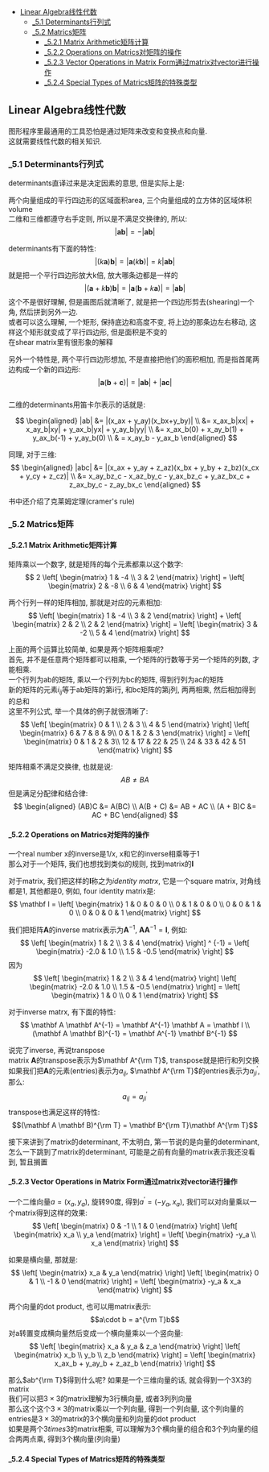 <!-- TOC -->

- [Linear Algebra线性代数](#linear-algebra线性代数)
  - [_5.1 Determinants行列式](#_51-determinants行列式)
  - [_5.2 Matrics矩阵](#_52-matrics矩阵)
    - [_5.2.1 Matrix Arithmetic矩阵计算](#_521-matrix-arithmetic矩阵计算)
    - [_5.2.2 Operations on Matrics对矩阵的操作](#_522-operations-on-matrics对矩阵的操作)
    - [_5.2.3 Vector Operations in Matrix Form通过matrix对vector进行操作](#_523-vector-operations-in-matrix-form通过matrix对vector进行操作)
    - [_5.2.4 Special Types of Matrics矩阵的特殊类型](#_524-special-types-of-matrics矩阵的特殊类型)

<!-- /TOC -->

<a id="markdown-linear-algebra线性代数" name="linear-algebra线性代数"></a>
## Linear Algebra线性代数

图形程序里最通用的工具恐怕是通过矩阵来改变和变换点和向量.  
这就需要线性代数的相关知识.  

<a id="markdown-determinants" name="determinants"></a>
### _5.1 Determinants行列式

determinants直译过来是决定因素的意思, 但是实际上是:

两个向量组成的平行四边形的区域面积area, 三个向量组成的立方体的区域体积volume  
二维和三维都遵守右手定则, 所以是不满足交换律的, 所以:
$$|\bm{a}\bm{b}| = -|\bm{a}\bm{b}|$$

determinants有下面的特性:
$$|(k\bm{a})\bm{b}| = |\bm{a}(k\bm{b})| = k|\bm{a}\bm{b}|$$
就是把一个平行四边形放大k倍, 放大哪条边都是一样的
$$|(\bm{a}+k\bm{b})\bm{b}| = |\bm{a}(\bm{b}+k\bm{a})| = |\bm{a}\bm{b}|$$
这个不是很好理解, 但是画图后就清晰了, 就是把一个四边形剪去(shearing)一个角, 然后拼到另外一边.  
或者可以这么理解, 一个矩形, 保持底边和高度不变, 将上边的那条边左右移动, 这样这个矩形就变成了平行四边形, 但是面积是不变的  
在shear matrix里有很形象的解释

另外一个特性是, 两个平行四边形想加, 不是直接把他们的面积相加, 而是指首尾两边构成一个新的四边形:
$$|\bm{a}(\bm{b}+\bm{c})| = |\bm{a}\bm{b}| + |\bm{a}\bm{c}|$$  
二维的determinants用笛卡尔表示的话就是:

$$
\begin{aligned}
|ab| &= |(x_ax + y_ay)(x_bx+y_by)| \\
&= x_ax_b|xx| + x_ay_b|xy| + y_ax_b|yx| + y_ay_b|yy| \\
&= x_ax_b(0) + x_ay_b(1) + y_ax_b(-1) + y_ay_b(0) \\
& = x_ay_b - y_ax_b
\end{aligned}
$$

同理, 对于三维:
$$
\begin{aligned}
|abc| &= |(x_ax + y_ay + z_az)(x_bx + y_by + z_bz)(x_cx + y_cy + z_cz)| \\
&= x_ay_bz_c - x_az_by_c - y_ax_bz_c + y_az_bx_c + z_ax_by_c - z_ay_bx_c
\end{aligned}
$$

书中还介绍了克莱姆定理(cramer's rule)

### _5.2 Matrics矩阵

#### _5.2.1 Matrix Arithmetic矩阵计算

矩阵乘以一个数字, 就是矩阵的每个元素都乘以这个数字:
$$
2
\left[
\begin{matrix}
1 & -4 \\
3 & 2
\end{matrix}
\right] =
\left[
\begin{matrix}
2 & -8 \\
6 & 4
\end{matrix}
\right]
$$

两个行列一样的矩阵相加, 那就是对应的元素相加:
$$
\left[
\begin{matrix}
1 & -4 \\
3 & 2
\end{matrix}
\right] + 
\left[
\begin{matrix}
2 & 2 \\
2 & 2
\end{matrix}
\right] =
\left[
\begin{matrix}
3 & -2 \\
5 & 4
\end{matrix}
\right]
$$

上面的两个运算比较简单, 如果是两个矩阵相乘呢?  
首先, 并不是任意两个矩阵都可以相乘, 一个矩阵的行数等于另一个矩阵的列数, 才能相乘.  
一个行列为ab的矩阵, 乘以一个行列为bc的矩阵, 得到行列为ac的矩阵  
新的矩阵的元素$i_{ij}$等于ab矩阵的第i行, 和bc矩阵的第j列, 两两相乘, 然后相加得到的总和  
这里不列公式, 举一个具体的例子就很清晰了:
$$
\left[
\begin{matrix}
0 & 1 \\
2 & 3 \\
4 & 5
\end{matrix}
\right]
\left[
\begin{matrix}
6 & 7 & 8 & 9\\
0 & 1 & 2 & 3
\end{matrix}
\right] = 
\left[
\begin{matrix}
0 & 1 & 2 & 3\\
12 & 17 & 22 & 25 \\
24 & 33 & 42 & 51
\end{matrix}
\right]
$$

矩阵相乘不满足交换律, 也就是说:
$$AB \neq BA$$
但是满足分配律和结合律:
$$
\begin{aligned}
(AB)C &= A(BC) \\
A(B + C) &= AB + AC \\
(A + B)C &= AC + BC
\end{aligned}
$$

#### _5.2.2 Operations on Matrics对矩阵的操作

一个real number x的inverse是$1/x$, x和它的inverse相乘等于1  
那么对于一个矩阵, 我们也想找到类似的规则, 找到matrix的$\mathbf I$  

对于matrix, 我们把这样的$\mathbf I$称之为*identity matrx*, 它是一个square matrix, 对角线都是1, 其他都是0, 例如, four identity matrix是:
$$
\mathbf I = 
\left[
\begin{matrix}
1 & 0 & 0 & 0 \\
0 & 1 & 0 & 0 \\
0 & 0 & 1 & 0 \\
0 & 0 & 0 & 1
\end{matrix}
\right]
$$

我们把矩阵$\mathbf A$的inverse matrix表示为$\mathbf A^{-1}$, $\mathbf A \mathbf A^{-1} = \mathbf I$, 例如:
$$
\left[
\begin{matrix}
1 & 2 \\
3 & 4
\end{matrix}
\right] ^ {-1} = 
\left[
\begin{matrix}
-2.0 & 1.0 \\
1.5 &  -0.5
\end{matrix}
\right]
$$
因为
$$
\left[
\begin{matrix}
1 & 2 \\
3 & 4
\end{matrix}
\right]
\left[
\begin{matrix}
-2.0 & 1.0 \\
1.5 &  -0.5
\end{matrix}
\right] = 
\left[
\begin{matrix}
1 & 0 \\
0 & 1
\end{matrix}
\right]
$$

对于inverse matrx, 有下面的特性:
$$
\mathbf A \mathbf A^{-1} = \mathbf A^{-1} \mathbf A = \mathbf I \\
(\mathbf A \mathbf B)^{-1} = \mathbf A^{-1} \mathbf B^{-1}
$$

说完了inverse, 再说transpose  
matrix $\mathbf A$的transpose表示为$\mathbf A^{\rm T}$, transpose就是把行和列交换  
如果我们把$\mathbf A$的元素(entries)表示为$a_{ij}$, $\mathbf A^{\rm T}$的entries表示为$a_{ji}^{'}$, 那么:
$$a_{ij} = a_{ji}^{'}$$
transpose也满足这样的特性:
$$(\mathbf A \mathbf B)^{\rm T} = \mathbf B^{\rm T}\mathbf A^{\rm T}$$

接下来讲到了matrix的determinant, 不太明白, 第一节说的是向量的determinant, 怎么一下跳到了matrix的determinant, 可能是之前有向量的matrix表示我还没看到, 暂且搁置

#### _5.2.3 Vector Operations in Matrix Form通过matrix对vector进行操作

一个二维向量$a = (x_a, y_a)$, 旋转90度, 得到$a^{'} = (-y_a, x_a)$, 我们可以对向量乘以一个matrix得到这样的效果:
$$
\left[
\begin{matrix}
0 & -1 \\
1 & 0
\end{matrix}
\right]
\left[
\begin{matrix}
x_a \\
y_a
\end{matrix}
\right] = 
\left[
\begin{matrix}
-y_a \\
x_a
\end{matrix}
\right]
$$

如果是横向量, 那就是:
$$
\left[
\begin{matrix}
x_a & y_a
\end{matrix}
\right]
\left[
\begin{matrix}
0 & 1 \\
-1 & 0
\end{matrix}
\right] = 
\left[
\begin{matrix}
-y_a & x_a
\end{matrix}
\right]
$$

两个向量的dot product, 也可以用matrix表示:
$$a\cdot b = a^{\rm T}b$$
对a转置变成横向量然后变成一个横向量乘以一个竖向量:
$$
\left[
\begin{matrix}
x_a & y_a & z_a
\end{matrix}
\right]
\left[
\begin{matrix}
x_b \\
y_b \\
z_b
\end{matrix}
\right] = 
\left[
\begin{matrix}
x_ax_b + y_ay_b + z_az_b
\end{matrix}
\right]
$$

那么$ab^{\rm T}$得到什么呢? 如果是一个三维向量的话, 就会得到一个3X3的matrix  
我们可以把$3\times 3$的matrix理解为3行横向量, 或者3列列向量  
那么这个这个$3\times 3$的matrix乘以一个列向量, 得到一个列向量, 这个列向量的entries是$3\times 3$的matrix的3个横向量和列向量的dot product  
如果是两个$3 times 3$的matrix相乘, 可以理解为3个横向量的组合和3个列向量的组合两两点乘, 得到3个横向量(列向量)

#### _5.2.4 Special Types of Matrics矩阵的特殊类型
